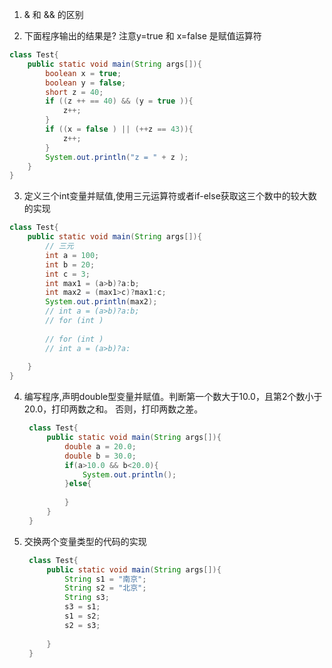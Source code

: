 1. & 和 && 的区别

2. 下面程序输出的结果是?
   注意y=true 和 x=false 是赋值运算符
```java
class Test{
    public static void main(String args[]){
        boolean x = true;
        boolean y = false; 
        short z = 40;
        if ((z ++ == 40) && (y = true )){
            z++;
        }
        if ((x = false ) || (++z == 43)){
            z++;
        }
        System.out.println("z = " + z );
    }
}
```

3. 定义三个int变量并赋值,使用三元运算符或者if-else获取这三个数中的较大数的实现
```java
class Test{
    public static void main(String args[]){
        // 三元
        int a = 100;
        int b = 20;
        int c = 3;
        int max1 = (a>b)?a:b;
        int max2 = (max1>c)?max1:c;
        System.out.println(max2);  
        // int a = (a>b)?a:b;
        // for (int )
        
        // for (int )
        // int a = (a>b)?a:
        
    }    
}
```

4. 编写程序,声明double型变量并赋值。判断第一个数大于10.0，且第2个数小于20.0，打印两数之和。
   否则，打印两数之差。
   ```java
    class Test{
        public static void main(String args[]){
            double a = 20.0;
            double b = 30.0;
            if(a>10.0 && b<20.0){
                System.out.println();
            }else{
                
            }
        }
    }
   ```
5. 交换两个变量类型的代码的实现
   ```java
    class Test{
        public static void main(String args[]){
            String s1 = "南京";
            String s2 = "北京";
            String s3;
            s3 = s1;
            s1 = s2;
            s2 = s3;
            
        }
    }
   ```